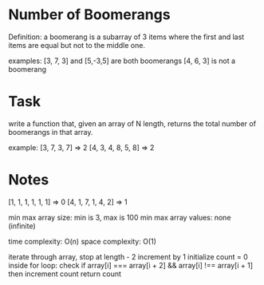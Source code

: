 # Number of Boomerangs

Definition: a boomerang is a subarray of 3 items where the first and last items are equal but not to the middle one.

examples:
[3, 7, 3] and [5,-3,5] are both boomerangs
[4, 6, 3] is not a boomerang

# Task
write a function that, given an array of N length, returns the total number of boomerangs in that array.

example:
[3, 7, 3, 7] => 2
[4, 3, 4, 8, 5, 8] => 2



# Notes
[1, 1, 1, 1, 1, 1] => 0
[4, 1, 7, 1, 4, 2] => 1

min max array size: min is 3, max is 100
min max array values: none (infinite)

time complexity: O(n)
space complexity: O(1)

iterate through array, stop at length - 2
increment by 1
initialize count = 0
inside for loop:
	check if array[i] === array[i + 2] && array[i] !== array[i + 1]
	then increment count
return count

